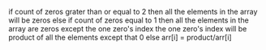 if count of zeros grater than or equal to 2 then all the elements in the array will be zeros
else if count of zeros equal to 1 then all the elements in the array are zeros except the one zero's index the one zero's index will be product of all the elements except that 0
else arr[i] = product/arr[i]